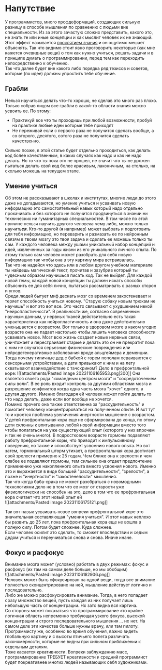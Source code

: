 # Напутствие
У программистов, много профдеформаций, создающих сильную разницу в способе мышления по сравнению с людьми вне специальности. Из за этого зачастую сложно представить, какого это, не знать те или иные концепции и как мыслит человек их не знающий. Этот эффект называется [проклятием знания](https://ru.wikipedia.org/wiki/%D0%9F%D1%80%D0%BE%D0%BA%D0%BB%D1%8F%D1%82%D0%B8%D0%B5_%D0%B7%D0%BD%D0%B0%D0%BD%D0%B8%D1%8F) и он ощутимо мешает объяснять. Так что видимо стоит явно проговорить некоторые (как мне кажется очевидные вещи) о том как нужно учиться, решать задачи и в принципе думать о программировании, перед тем как переходить непосредственно к обучению.  
Так что далее будет вне какого либо порядка ряд тезисов и советов, которые (по идее) должны упростить тебе обучение.
## Грабли
Нельзя научиться делать что-то хорошо, не сделав это много раз плохо. Только собрав лицом все грабли в какой-то области знания можно усвоить ее. По этому:
- Практикуй все что ты проходишь при любой возможности, пробуй на практике любые идеи которые тебе приходят
- Не переживай если с первого раза не получится сделать вообще, а со второго, десятого, сотого раза не получится сделать качественно.

Сильно позже, в этой статье будет отдельно проходиться, как делать код более качественным, в каких случаях как надо и как не надо делать. Но то что ты пока это не прошел, не значит что ты не должен пытаться делать свой код более красивым, лаконичным, на столько, на сколько можешь на текущем этапе.  
## Умение учиться
Об этом не рассказывают в школах и институтах, многие люди до этого даже не догадываются, но умение учиться и усваивать новую информацию это самостоятельный навык который надо отдельно прокачивать и без которого не получится продвинуться в знании ни технических ни гуманитарных специальностей. В том числе по этой причине нельзя научить другого человека чему либо, можно только научить***ся***. Кто-то другой (я например) может выбрать и подготовить для тебя информацию, но переварить и размазать ее по нейронным связям в твоем мозгу это твоя задача и сделать ее можешь только ты сам. У каждого человека между ушами уникальный набор концепций и идей, извлеченных за годы жизни из его уникального личного опыта. По этому только сам человек может разобрать для себя новую информацию так чтобы она в эту картину мира встраивалась.  
Так что не надейся что здесь или в любом другом учебном материале ты найдешь магический текст, прочитав и зазубрив который ты чудесным образом научишься писать код. Так не выйдет. Для каждой новой темы, каждой новой концепции ты должен искать способы объяснить ее для себя лично, пытаться рассматривать с разных сторон и углов.  
Среди людей бытует миф дескать мозг со временем закостеневает и теряет способность учиться новому. "Старую собаку новым трюкам не научишь" и вот это вот все. Это часто связывают с ухудшением некой "нейропластичности". В реальности же, согласно современным научным данным, у нервных тканей действительно есть такая характеристика как нейропластичность и она даже действительно уменьшается с возрастом. Вот только в здоровом мозге в каком угодно возрасте она не падает настолько чтобы лишить человека способности усваивать новое. Мозг всю жизнь создает новые нервные связи, уничтожает и перестраивает старые и делать это он не прекратит пока с ним не случатся серьезные физические повреждения или нейродегенеративные заболевания вроде альцгеймера и деменции. Тогда почему типичные дед с бабкой с горем пополам осваиваются с сенсорными устройствами, а дети привыкают к ним и на лету схватывают взаимодействие с тачскрином? Дело в префронтальной коре:
![[attachments/Pasted image 20231106165953.png|300]]
Она является своего рода "командным центром мозга" и "сосредоточением силы воли". В ее роль входит контроль за другими областями мозга и разрешение конфликтов когда одна часть мозга "хочет" одного, а другая другого. Именно благодаря ей человек может пойти делать то что надо делать, даже если вот вообще не хочется.  
Помимо прочего она также ответственна за "рассудительность" и помогает человеку концентрироваться на полученном опыте. И вот тут то и кроется проблема увеличения инертности мышление с возрастом. У детей префронтальная кора еще не сформирована до конца, по этому дети склонны к впитыванию любой новой информации вместо того чтобы полагаться на уже существующий опыт (которого у них впрочем и так не очень много). В подростковом возрасте гормоны подавляют работу префронтальной коры, что приводит к импульсивному поведению, но также и способствует усвоению нового опыта. Но вот затем, гормональный шторм утихает, а префронтальная кора достигает свой зрелости примерно к 25 годам. Чем ближе она к зрелости и чем слабее ее подавляют гормоны, тем сильнее она отдает предпочтение применению уже накопленного опыта вместо усвоения нового. Именно это и выражается в виде большей "рассудительности", "зрелости", а позже и "инертности" и "закостенелости" мышления.  
Так что когда баба-срака не может разобраться с новомодными технологиями дело не в том что ее мозг от старости уже физиологически не способен на это, дело в том что ее префронтальная кора считает что этот новый опыт ей  
![[attachments/Pasted image 20231106175121.png]]  
  
Так вот навык усваивать новое вопреки префронтальной коре это значительная составляющая "умения учиться". И этот навык неплохо бы развить до 25 лет, пока префронтальная кора еще не вошла в полную силу. Потом будет сложнее. Куда сложнее.  
Если человек осилит это сделать, то сможет впоследствии и седым дедом учиться и переучиваться снова и снова. Иначе иначе.

## Фокус и расфокус
Внимание мозга может (условно) работать в двух режимах: фокус и расфокус (их там на самом деле больше, но мы обобщим)  
![[attachments/Pasted image 20231106182906.png]]  
Человек может быть сфокусирован на одной вещи, тогда все внимание полностью сконцентрировано на ней, мышление действует логично и последовательно.  
Либо же можно расфокусировать внимание. Тогда, в него попадает сразу множество вещей, пусть каждая из них получает лишь небольшую часть от концентрации. Но зато видна вся картина.   
Со стороны может показаться что программирование это крайне логичная область непременно требующая узкого фокуса, высокой концентрации и строго последовательного мышления ... но нет. На самом деле эти качества больше нужны врачу, или там пилоту.  
Программисту же, особенно во время обучения, важно видеть глобальную картину и с высоты птичьего полета различать закономерности, которые не видны при сильном приближении к отдельным деталям.  
Тоже касается креативности. Вопреки заблуждению масс, программирование ТРЕБУЕТ креативности и средний программист будет покреативнее многих людей называющих себя художниками.
